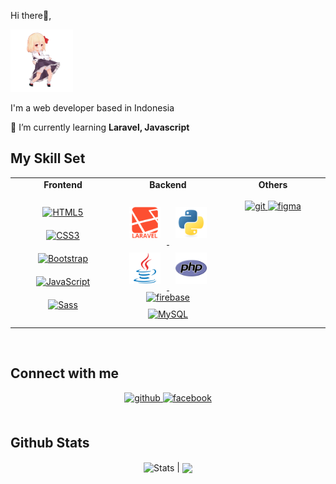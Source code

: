 <p align="left">Hi there👋,</p>
<img src="https://github.com/KahfiSmith/KahfiSmith/blob/main/anime-flex.gif" width="100">
<p align="left">I'm a web developer based in Indonesia</p>

🌱 I’m currently learning **Laravel, Javascript**

## My Skill Set 
<div align="center">
<table><tr><td valign="top" width="33%">

<div align="center">
<strong>Frontend</strong>
</div>


<br>
<div align="center">  
<a href="https://en.wikipedia.org/wiki/HTML5" target="_blank"><img style="margin: 10px" src="https://profilinator.rishav.dev/skills-assets/html5-original-wordmark.svg" alt="HTML5" height="50" /></a>  
<a href="https://www.w3schools.com/css/" target="_blank"><img style="margin: 10px" src="https://profilinator.rishav.dev/skills-assets/css3-original-wordmark.svg" alt="CSS3" height="50" /></a>  
<a href="https://getbootstrap.com/docs/3.4/javascript/" target="_blank"><img style="margin: 10px" src="https://profilinator.rishav.dev/skills-assets/bootstrap-plain.svg" alt="Bootstrap" height="50" /></a>
<a href="https://www.javascript.com/" target="_blank"><img style="margin: 10px" src="https://profilinator.rishav.dev/skills-assets/javascript-original.svg" alt="JavaScript" height="50" /></a>   
<a href="https://sass-lang.com/" target="_blank"><img style="margin: 10px" src="https://profilinator.rishav.dev/skills-assets/sass-original.svg" alt="Sass" height="50" /></a>  
</div>

</td><td valign="top" width="33%">

<div align="center">
<strong>Backend</strong>
</div> 
<br>
<div align="center">  
<a href="https://laravel.com/" target="_blank" rel="noreferrer"> <img style="margin: 10px" src="https://raw.githubusercontent.com/devicons/devicon/master/icons/laravel/laravel-plain-wordmark.svg" alt="laravel"  height="50"/> </a> 
<a href="https://www.python.org" target="_blank" rel="noreferrer"> <img style="margin: 10px" src="https://raw.githubusercontent.com/devicons/devicon/master/icons/python/python-original.svg" alt="python"  height="50"/> </a> 
<a href="https://www.java.com" target="_blank" rel="noreferrer"> <img style="margin: 10px" src="https://raw.githubusercontent.com/devicons/devicon/master/icons/java/java-original.svg" alt="java" height="50"/> </a> 
<a href="https://www.php.net" target="_blank" rel="noreferrer"> <img style="margin: 10px" src="https://raw.githubusercontent.com/devicons/devicon/master/icons/php/php-original.svg" alt="php" height="50"/> </a> 
<a href="https://firebase.google.com/" target="_blank" rel="noreferrer"> <img src="https://www.vectorlogo.zone/logos/firebase/firebase-icon.svg" alt="firebase" height="50"/> </a> 
<a href="https://www.mysql.com/" target="_blank"><img style="margin: 10px" src="https://profilinator.rishav.dev/skills-assets/mysql-original-wordmark.svg" alt="MySQL" height="50" /></a>  
</div>

</td><td valign="top" width="33%">

<div align="center">
<strong>Others</strong> 
</div>
<br>
<div align="center">
<a href="https://git-scm.com/" target="_blank" rel="noreferrer"> <img src="https://www.vectorlogo.zone/logos/git-scm/git-scm-icon.svg" alt="git" height="50"/> </a> 
<a href="https://www.figma.com/" target="_blank" rel="noreferrer"> <img src="https://www.vectorlogo.zone/logos/figma/figma-icon.svg" alt="figma" height="50"/> </a>
</div>

</td></tr></table>
</div>
<br> 

## Connect with me  
<div align="center">
<a href="https://github.com/KahfiSmith" target="_blank">
<img src=https://img.shields.io/badge/github-%2324292e.svg?&style=for-the-badge&logo=github&logoColor=white alt=github style="margin-bottom: 5px;" />
</a>
<a href="https://www.facebook.com/profile.php?id=100028652941985" target="_blank">
<img src=https://img.shields.io/badge/facebook-%232E87FB.svg?&style=for-the-badge&logo=facebook&logoColor=white alt=facebook style="margin-bottom: 5px;" />
</a>  
</div>  

<br>

## Github Stats  
<div align="center">
<img align="center" src="https://github-readme-stats.vercel.app/api?username=kahfismith&show_icons=true&include_all_commits=true&theme=buefy&hide_border=true" alt="Stats" /> | <img align="center" src="https://github-readme-stats.vercel.app/api/top-langs/?username=kahfismith&layout=compact&theme=buefy&hide_border=true" />
</div>

